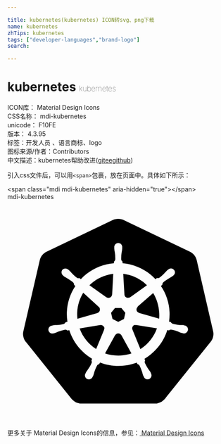 ```yaml
---

title: kubernetes(kubernetes) ICON转svg、png下载
name: kubernetes
zhTips: kubernetes
tags: ["developer-languages","brand-logo"]
search: 

---
```


# kubernetes  <small style="font-size: 60%;font-weight: 100">kubernetes</small>


<div class="detail-page">
<p>
<span>
ICON库：
<span class="badge-secondary badge">Material Design Icons</span> 
</span>
<br/>
<span>
CSS名称：
<span class="badge-secondary badge">mdi-kubernetes</span> 
</span>
<br/>
<span>
unicode：
<span class="badge-secondary badge">F10FE</span> 
<copy-btn content='F10FE' btn-title=""></copy-btn>
<copy-btn :content='String.fromCodePoint(parseInt("F10FE", 16))' btn-title="复制U"></copy-btn>
</span>
<br/>
<span>
版本：
<span class="badge-secondary badge">4.3.95</span> 
</span><br/><span>标签：<span class="badge-light badge"><router-link to="/tags/developer-languages.html">开发人员 、语言</router-link></span><span class="badge-light badge"><router-link to="/tags/brand-logo.html">商标、logo</router-link></span></span>
<br/>
<span>图标来源/作者：<span class="badge-light badge">Contributors</span></span> 
<br/>
<span class="zh-detail">中文描述：<span class="badge-primary badge">kubernetes</span><span class="help-link"><span>帮助改进</span>(<a href="https://gitee.com/liuwave/icon-helper/edit/master/json/material/kubernetes.json" target="_blank" rel="noopener noreferrer">gitee</a><a href="https://github.com/liuwave/icon-helper/edit/master/json/material/kubernetes.json" target="_blank" rel="noopener noreferrer">github</a></span>)</span><br/>
</p>
</div>
<div class="alert alert-dark">
  <i class="mdi mdi-kubernetes mdi-48px"></i>
  <i class="mdi mdi-kubernetes mdi-36px"></i>
  <i class="mdi mdi-kubernetes mdi-24px"></i>
  <i class="mdi mdi-kubernetes mdi-18px"></i>
</div>
<div>
  <p>引入css文件后，可以用<code>&lt;span&gt;</code>包裹，放在页面中。具体如下所示：    
  </p>
  <div class="alert alert-primary" style="font-size: 14px">
    &lt;span class="mdi mdi-kubernetes" aria-hidden="true"&gt;&lt;/span&gt;
    <copy-btn content='<span class="mdi mdi-kubernetes" aria-hidden="true"></span>'></copy-btn>
  </div>
  <div class="alert alert-secondary">
    <i class="mdi mdi-kubernetes"
    style="font-size: 24px"
    aria-hidden="true"></i> mdi-kubernetes
    <copy-btn content="mdi-kubernetes" btn-title="复制图标名称"></copy-btn>
  </div>
</div>
<div id="svg" class="svg-wrap">
<svg xmlns="http://www.w3.org/2000/svg" viewBox="0 0 24 24"><path d="M13.95 13.5H13.72C13.54 13.61 13.46 13.82 13.54 14L14.4 16.11C15.23 15.58 15.86 14.79 16.19 13.86L13.96 13.5H13.95M10.5 13.79C10.44 13.62 10.29 13.5 10.12 13.5H10.04L7.82 13.87C8.15 14.79 8.78 15.57 9.61 16.1L10.46 14.03V14C10.5 13.95 10.5 13.86 10.5 13.79M12.33 14.6C12.23 14.42 12 14.35 11.82 14.45C11.75 14.5 11.7 14.53 11.67 14.6H11.66L10.57 16.57C11.35 16.83 12.19 16.88 13 16.69C13.14 16.66 13.29 16.62 13.43 16.57L12.34 14.6H12.33M15.78 10.03L14.1 11.5L14.11 11.53C13.95 11.67 13.93 11.91 14.07 12.06C14.12 12.12 14.18 12.16 14.25 12.18L14.26 12.19L16.43 12.81C16.5 11.84 16.29 10.86 15.78 10.03M12.67 10.19C12.68 10.4 12.85 10.56 13.06 10.55C13.14 10.55 13.21 10.53 13.27 10.5H13.28L15.11 9.19C14.41 8.5 13.5 8.07 12.54 7.95L12.67 10.19M10.73 10.5C10.9 10.61 11.13 10.58 11.25 10.41C11.3 10.35 11.32 10.28 11.33 10.2H11.34L11.46 7.95C11.31 7.97 11.16 8 11 8.03C10.2 8.21 9.46 8.61 8.88 9.19L10.72 10.5H10.73M9.74 12.19C9.94 12.14 10.06 11.93 10 11.73C10 11.65 9.95 11.59 9.89 11.54V11.53L8.21 10C7.69 10.86 7.47 11.84 7.58 12.82L9.74 12.2V12.19M11.38 12.85L12 13.15L12.62 12.85L12.77 12.18L12.34 11.65H11.65L11.22 12.18L11.38 12.85M22.27 14.17L20.5 6.5C20.41 6.08 20.13 5.74 19.76 5.56L12.59 2.13C12.22 1.96 11.78 1.96 11.4 2.13L4.24 5.56C3.87 5.74 3.59 6.08 3.5 6.5L1.73 14.17C1.68 14.37 1.68 14.57 1.73 14.76C1.74 14.82 1.76 14.88 1.78 14.94C1.81 15.03 1.86 15.13 1.91 15.21C1.94 15.25 1.96 15.29 2 15.32L6.95 21.5C6.97 21.5 7 21.54 7 21.56C7.1 21.65 7.19 21.72 7.28 21.78C7.4 21.86 7.54 21.92 7.68 21.95C7.79 22 7.91 22 8 22H16.12C16.19 22 16.26 21.97 16.32 21.95C16.37 21.94 16.42 21.92 16.46 21.91C16.5 21.89 16.53 21.88 16.57 21.86C16.62 21.84 16.67 21.81 16.72 21.78C16.84 21.7 16.95 21.6 17.05 21.5L17.2 21.3L22 15.32C22.1 15.2 22.17 15.07 22.22 14.94C22.24 14.88 22.26 14.82 22.27 14.76C22.32 14.57 22.32 14.36 22.27 14.17M14.84 17.16C14.86 17.22 14.88 17.28 14.91 17.33C14.87 17.41 14.85 17.5 14.88 17.59C15 17.83 15.11 18.05 15.26 18.27C15.34 18.38 15.42 18.5 15.5 18.61C15.5 18.64 15.53 18.69 15.54 18.73C15.66 18.93 15.6 19.19 15.39 19.32S14.92 19.37 14.8 19.17C14.79 19.14 14.78 19.12 14.77 19.09C14.75 19.06 14.73 19 14.71 19C14.66 18.85 14.62 18.72 14.59 18.59C14.5 18.34 14.42 18.1 14.29 17.87C14.24 17.8 14.16 17.75 14.08 17.73L14 17.57C12.71 18.05 11.3 18.05 10.03 17.56L9.93 17.74C9.86 17.75 9.79 17.78 9.74 17.83C9.6 18.07 9.5 18.32 9.41 18.6C9.38 18.73 9.34 18.86 9.29 19C9.27 19 9.25 19.07 9.23 19.1C9.15 19.32 8.91 19.44 8.68 19.36C8.46 19.28 8.34 19.04 8.42 18.81C8.43 18.78 8.45 18.76 8.46 18.73C8.5 18.7 8.5 18.65 8.5 18.62C8.59 18.5 8.66 18.39 8.74 18.27C8.9 18.06 9.03 17.82 9.13 17.58C9.14 17.5 9.13 17.41 9.1 17.33L9.17 17.15C8 16.45 7.12 15.36 6.7 14.06L6.5 14.09C6.44 14.04 6.35 14 6.27 14C6 14.05 5.76 14.13 5.5 14.22C5.39 14.28 5.26 14.33 5.13 14.37C5.1 14.38 5.06 14.39 5 14.4C4.78 14.47 4.54 14.35 4.46 14.13C4.39 13.9 4.5 13.66 4.74 13.58C4.76 13.58 4.79 13.57 4.82 13.57V13.56H4.83L4.94 13.54C5.08 13.5 5.22 13.5 5.35 13.5C5.61 13.5 5.87 13.44 6.12 13.38C6.2 13.33 6.26 13.27 6.31 13.19L6.5 13.14C6.29 11.78 6.6 10.41 7.36 9.27L7.22 9.15C7.22 9.06 7.19 8.97 7.14 8.9C6.94 8.73 6.73 8.58 6.5 8.45C6.38 8.39 6.26 8.32 6.14 8.24C6.12 8.22 6.08 8.19 6.06 8.17L6.05 8.16C5.85 8 5.8 7.74 5.94 7.53C6.03 7.43 6.15 7.38 6.29 7.38C6.4 7.39 6.5 7.43 6.59 7.5L6.68 7.57C6.78 7.66 6.87 7.77 6.96 7.87C7.14 8.06 7.33 8.24 7.54 8.39C7.62 8.43 7.71 8.44 7.8 8.42L7.95 8.53C8.7 7.73 9.68 7.17 10.75 6.93C11 6.87 11.27 6.83 11.53 6.81L11.54 6.63C11.61 6.57 11.65 6.5 11.68 6.4C11.69 6.14 11.67 5.88 11.63 5.63C11.6 5.5 11.58 5.36 11.57 5.22V5.1C11.55 4.86 11.72 4.65 11.96 4.62S12.4 4.77 12.43 5V5.22C12.42 5.36 12.4 5.5 12.37 5.63C12.33 5.88 12.31 6.14 12.32 6.4C12.34 6.5 12.39 6.57 12.46 6.62L12.47 6.81C13.83 6.93 15.09 7.54 16.03 8.53L16.19 8.41C16.28 8.43 16.37 8.42 16.45 8.38C16.66 8.23 16.86 8.05 17.03 7.86C17.12 7.76 17.21 7.66 17.31 7.56C17.34 7.54 17.38 7.5 17.41 7.5C17.58 7.32 17.85 7.32 18 7.5C18.19 7.66 18.18 7.93 18 8.1C18 8.12 17.97 8.14 17.94 8.16C17.92 8.18 17.88 8.21 17.85 8.23C17.74 8.31 17.62 8.38 17.5 8.44C17.27 8.57 17.05 8.72 16.86 8.89C16.8 8.96 16.77 9.04 16.78 9.13L16.62 9.27C17.39 10.4 17.7 11.78 17.5 13.13L17.69 13.18C17.73 13.26 17.8 13.32 17.88 13.36C18.13 13.43 18.39 13.47 18.65 13.5H19.06C19.09 13.53 19.14 13.54 19.18 13.55C19.42 13.58 19.58 13.8 19.55 14.04C19.5 14.27 19.31 14.44 19.07 14.41C19.04 14.4 19 14.4 19 14.39V14.38C18.94 14.38 18.9 14.37 18.86 14.36C18.73 14.32 18.61 14.27 18.5 14.21C18.24 14.11 18 14.04 17.73 14C17.64 14 17.56 14 17.5 14.08C17.43 14.07 17.37 14.06 17.31 14.05C16.9 15.36 16 16.46 14.84 17.16Z" /></svg>
</div>
<detail full-name='mdi-kubernetes'></detail>
    
<div><p>更多关于 Material Design Icons的信息，参见：<a target="_blank" href="https://iconhelper.cn/material.html"> Material Design Icons</a>
</p></div>
